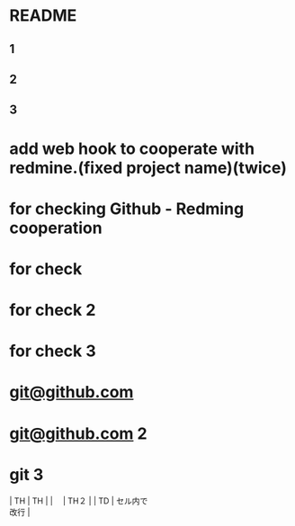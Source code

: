 # README
## 1
## 2
## 3

# add web hook to cooperate with redmine.(fixed project name)(twice)
# for checking Github - Redming cooperation
# for check
# for check 2
# for check 3
# git@github.com
# git@github.com 2
# git 3


|  TH  |  TH  |
|    　|  TH２ |
|  TD  |  セル内で<br>改行  |
